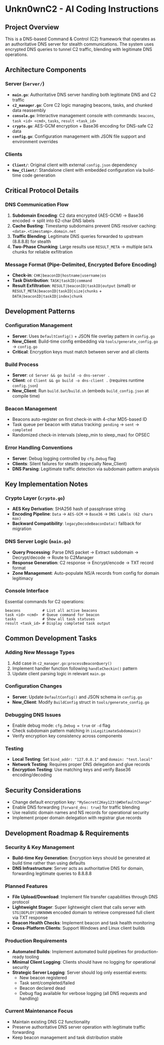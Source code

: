 # Unkn0wnC2 - AI Coding Instructions

## Project Overview
This is a DNS-based Command & Control (C2) framework that operates as an authoritative DNS server for stealth communications. The system uses encrypted DNS queries to tunnel C2 traffic, blending with legitimate DNS operations.

## Architecture Components

### Server (`Server/`)
- **`main.go`**: Authoritative DNS server handling both legitimate DNS and C2 traffic
- **`c2_manager.go`**: Core C2 logic managing beacons, tasks, and chunked data reassembly  
- **`console.go`**: Interactive management console with commands: `beacons`, `task <id> <cmd>`, `tasks`, `result <task_id>`
- **`crypto.go`**: AES-GCM encryption + Base36 encoding for DNS-safe C2 data
- **`config.go`**: Configuration management with JSON file support and environment overrides

### Clients
- **`Client/`**: Original client with external `config.json` dependency
- **`New_Client/`**: Standalone client with embedded configuration via build-time code generation

## Critical Protocol Details

### DNS Communication Flow
1. **Subdomain Encoding**: C2 data encrypted (AES-GCM) → Base36 encoded → split into 62-char DNS labels
2. **Cache Busting**: Timestamp subdomains prevent DNS resolver caching: `<data>.<timestamp>.domain.net`
3. **Traffic Blending**: Legitimate DNS queries forwarded to upstream (8.8.8.8) for stealth
4. **Two-Phase Chunking**: Large results use `RESULT_META` → multiple `DATA` chunks for reliable exfiltration

### Message Format (Pipe-Delimited, Encrypted Before Encoding)
- **Check-in**: `CHK|beaconID|hostname|username|os`
- **Task Distribution**: `TASK|taskID|command`
- **Result Exfiltration**: `RESULT|beaconID|taskID|output` (small) or `RESULT_META|beaconID|taskID|size|chunks` + `DATA|beaconID|taskID|index|chunk`

## Development Patterns

### Configuration Management
- **Server**: Uses `DefaultConfig()` + JSON file overlay pattern in `config.go`
- **New_Client**: Build-time config embedding via `tools/generate_config.go` → `config.go`
- **Critical**: Encryption keys must match between server and all clients

### Build Process
- **Server**: `cd Server && go build -o dns-server .`
- **Client**: `cd Client && go build -o dns-client .` (requires runtime `config.json`)
- **New_Client**: Run `build.bat`/`build.sh` (embeds `build_config.json` at compile time)

### Beacon Management
- Beacons auto-register on first check-in with 4-char MD5-based ID
- Task queue per beacon with status tracking: `pending` → `sent` → `completed`
- Randomized check-in intervals (sleep_min to sleep_max) for OPSEC

### Error Handling Conventions
- **Server**: Debug logging controlled by `cfg.Debug` flag
- **Clients**: Silent failures for stealth (especially New_Client)
- **DNS Parsing**: Legitimate traffic detection via subdomain pattern analysis

## Key Implementation Notes

### Crypto Layer (`crypto.go`)
- **AES Key Derivation**: SHA256 hash of passphrase string
- **Encoding Pipeline**: `Data` → `AES-GCM` → `Base36` → `DNS Labels (62 chars max)`
- **Backward Compatibility**: `legacyDecodeBeaconData()` fallback for migration

### DNS Server Logic (`main.go`)
- **Query Processing**: Parse DNS packet → Extract subdomain → Decrypt/decode → Route to C2Manager
- **Response Generation**: C2 response → Encrypt/encode → TXT record format
- **Zone Management**: Auto-populate NS/A records from config for domain legitimacy

### Console Interface
Essential commands for C2 operations:
```
beacons          # List all active beacons
task <id> <cmd>  # Queue command for beacon
tasks            # Show all task statuses  
result <task_id> # Display completed task output
```

## Common Development Tasks

### Adding New Message Types
1. Add case in `c2_manager.go:processBeaconQuery()`
2. Implement handler function following `handleCheckin()` pattern
3. Update client parsing logic in relevant `main.go`

### Configuration Changes
- **Server**: Update `DefaultConfig()` and JSON schema in `config.go`
- **New_Client**: Modify `BuildConfig` struct in `tools/generate_config.go`

### Debugging DNS Issues
- Enable debug mode: `cfg.Debug = true` or `-d` flag
- Check subdomain pattern matching in `isLegitimateSubdomain()`
- Verify encryption key consistency across components

### Testing
- **Local Testing**: Set `bind_addr: "127.0.0.1"` and `domain: "test.local"`
- **Network Testing**: Requires proper DNS delegation and glue records
- **Encryption Testing**: Use matching keys and verify Base36 encoding/decoding

## Security Considerations
- Change default encryption key: `"MySecretC2Key123!@#DefaultChange"`
- Enable DNS forwarding (`forward_dns: true`) for traffic blending
- Use realistic domain names and NS records for operational security
- Implement proper domain delegation with registrar glue records

## Development Roadmap & Requirements

### Security & Key Management
- **Build-time Key Generation**: Encryption keys should be generated at build time rather than using defaults
- **DNS Infrastructure**: Server acts as authoritative DNS for domain, forwarding legitimate queries to 8.8.8.8

### Planned Features
- **File Upload/Download**: Implement file transfer capabilities through DNS protocol
- **Lightweight Stager**: Super lightweight client that calls server with `STG|DEPLOY|UNKN0WN` encoded domain to retrieve compressed full client via TXT response
- **Beacon Health Checks**: Implement beacon and task health monitoring
- **Cross-Platform Clients**: Support Windows and Linux client builds

### Production Requirements
- **Automated Builds**: Implement automated build pipelines for production-ready tooling
- **Minimal Client Logging**: Clients should have no logging for operational security
- **Strategic Server Logging**: Server should log only essential events:
  - New beacon registered
  - Task sent/completed/failed
  - Beacon declared dead
  - Debug flag available for verbose logging (all DNS requests and handling)

### Current Maintenance Focus
- Maintain existing DNS C2 functionality
- Preserve authoritative DNS server operation with legitimate traffic forwarding
- Keep beacon management and task distribution stable